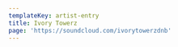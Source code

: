 ```yaml
---
templateKey: artist-entry
title: Ivory Towerz
page: 'https://soundcloud.com/ivorytowerzdnb'
---
```


